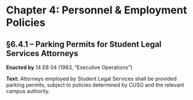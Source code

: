 # Chapter 4: Personnel & Employment Policies

## §6.4.1 – Parking Permits for Student Legal Services Attorneys

**Enacted by** 14 EB 04 (1983, “Executive Operations”)

**Text:**
Attorneys employed by Student Legal Services shall be provided parking permits, subject to policies determined by CUSG and the relevant campus authority.
